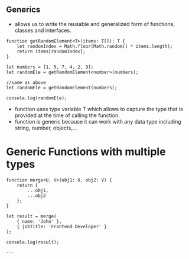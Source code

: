## Generics

* allows us to write the reusable and generalized form of functions, classes and interfaces.

```
function getRandomElement<T>(items: T[]): T {
    let randomIndex = Math.floor(Math.random() * items.length);
    return items[randomIndex];
}

let numbers = [1, 5, 7, 4, 2, 9];
let randomEle = getRandomElement<number>(numbers); 

//same as above
let randomEle = getRandomElement(numbers); 

console.log(randomEle);

```

* function uses type variable T which allows to capture the type that is provided at the time of calling the function.
* function is generic because it can work with any data type including string, number, objects,…

# Generic Functions with multiple types

```
function merge<U, V>(obj1: U, obj2: V) {
    return {
        ...obj1,
        ...obj2
    };
}

let result = merge(
    { name: 'John' },
    { jobTitle: 'Frontend Developer' }
);

console.log(result);

---
```
